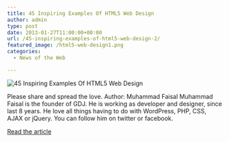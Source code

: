 ```yaml
---
title: 45 Inspiring Examples Of HTML5 Web Design
author: admin
type: post
date: 2013-01-27T11:00:00+00:00
url: /45-inspiring-examples-of-html5-web-design-2/
featured_image: /html5-web-design1.png
categories:
  - News of the Web

---
```

<img src="https://i2.wp.com/graphicdesignjunction.com/wp-content/uploads/2013/01/html5-web-design.png?w=700" alt="45 Inspiring Examples Of HTML5 Web Design" data-recalc-dims="1" />

Please share and spread the love. Author: Muhammad Faisal Muhammad Faisal is the founder of GDJ. He is working as developer and designer, since last 8 years. He love all things having to do with WordPress, PHP, CSS, AJAX or jQuery. You can follow him on twitter or facebook.

<a href="http://graphicdesignjunction.com/2013/01/inspiring-html5-web-design/" title="45 Inspiring Examples Of HTML5 Web Design" target="_blank">Read the article</a>